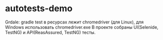 # autotests-demo
Grdale: gradle test
в ресурсах лежит chromedriver (для Linux), для Windows использовать chromedriver.exe
В проекте собраны UI(Selenide, TestNG) и API(ReasAssured, TestNG) тесты. 


